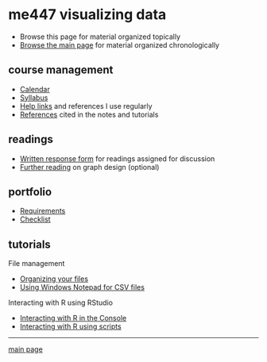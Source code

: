 
me447 visualizing data
======================

-   Browse this page for material organized topically
-   [Browse the main page](../README.md) for material organized chronologically

course management
-----------------

-   [Calendar](../cm/admin-02_calendar.pdf)
-   [Syllabus](../cm/admin-03_syllabus.md)
-   [Help links](../cm/admin-04_getting-help.md) and references I use regularly
-   [References](../cm/admin-05_references.md) cited in the notes and tutorials

readings
--------

-   [Written response form](../cm/read-01_reading-response-form.pdf) for readings assigned for discussion
-   [Further reading](http://www.graphdoctor.com/archives/154) on graph design (optional)

portfolio
---------

-   [Requirements](../cm/folio-01_portfolio-requirements.md)
-   [Checklist](../cm/folio-02_portfolio-checklist.pdf)

tutorials
---------

File management

-   [Organizing your files](../cm/tut-01_organize-files.md)
-   [Using Windows Notepad for CSV files](../cm/tut-04_notepad-for-csv.md)

Interacting with R using RStudio

-   [Interacting with R in the Console](../cm/tut-03_using-console.md)
-   [Interacting with R using scripts](../cm/tut-03_using-scripts.md)

------------------------------------------------------------------------

[main page](../README.md)
